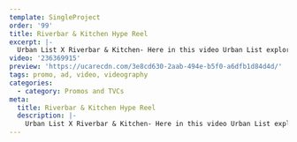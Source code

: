 ```yaml
---
template: SingleProject
order: '99'
title: Riverbar & Kitchen Hype Reel
excerpt: |-
  Urban List X Riverbar & Kitchen- Here in this video Urban List explores Riverbar & Kitchens 5 things to celebrate in the warmer months in Brisbane. 1. Kick back with epic cocktails! 2. Est your way through gourmet table! 3. Do Melbourne Cup the right way. 4. Have an adult Halloween and 5. Finally have a GOOD NYE!
video: '236369915'
preview: 'https://ucarecdn.com/3e8cd630-2aab-494e-b5f0-a6dfb1d84d4d/'
tags: promo, ad, video, videography
categories:
  - category: Promos and TVCs
meta:
  title: Riverbar & Kitchen Hype Reel
  description: |-
    Urban List X Riverbar & Kitchen- Here in this video Urban List explores Riverbar & Kitchens 5 things to celebrate in the warmer months in Brisbane. 1. Kick back with epic cocktails! 2. Est your way through gourmet table! 3. Do Melbourne Cup the right way. 4. Have an adult Halloween and 5. Finally have a GOOD NYE!
---
```

